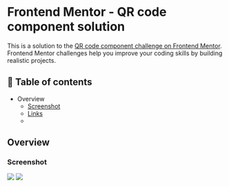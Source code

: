 # Frontend Mentor - QR code component solution

This is a solution to the [QR code component challenge on Frontend Mentor](https://www.frontendmentor.io/challenges/qr-code-component-iux_sIO_H). Frontend Mentor challenges help you improve your coding skills by building realistic projects. 

## 📑 Table of contents
- Overview
    - [Screenshot](#screenshot)
    - [Links](#links)
    - 
## Overview
### Screenshot

![](./screenshot.jpg)
![](./mobile-preview.jpg)
